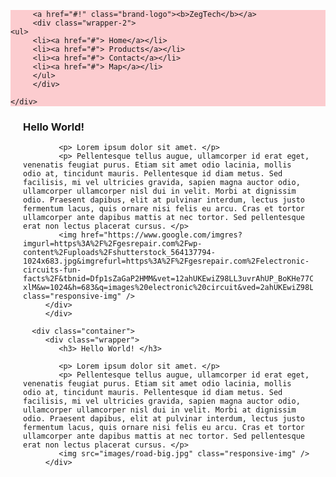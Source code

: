 

<html>
<head>
   <title> first web </title>
      
   <link type="text/css" rel="stylesheet" href="mystyle.css">
   <style>
	
body
{
	
	margin: 0px;
	text-decoration:none;
}
.brand-logo
{
margin-left:20px;
margin-bottom: 0px;
font-family:'monotype corsiva';

}
.wrapper
{
margin-left: 20px;
margin-right: 20px;


}
.wrapper-2
{
	float:right;

}

.container
{
width:100%;
margin-left: 0px;
text-align:center;
border:3px solid black;
}


ul  li
{
	display:inline-block;
	width: 150px;
	line-height:10px;
	text-align:center;
       

}
ul li a
{
	color:black;
	font-size:medium;
	
}

#container 
{
	width:100%;
	margin:10px;
	text-align:center;
	background-color:#d14841;
	color:white;
}
.nav-wrapper
{
background-color: #fccccf;
margin:0px;
}
</style>
        
</head>
<body>
<nav>
      <div class="nav-wrapper">

         <a href="#!" class="brand-logo"><b>ZegTech</b></a>	 
		 <div class="wrapper-2">
	<ul>
		 <li><a href="#"> Home</a></li>
		 <li><a href="#"> Products</a></li>
		 <li><a href="#"> Contact</a></li>
		 <li><a href="#"> Map</a></li>
		 </ul>
		 </div>
		 
	</div>
	
</nav>
<div id="container">
         <div class="wrapper"> 
		 <h3> Hello World! </h3>
			
            <p> Lorem ipsum dolor sit amet. </p>
            <p> Pellentesque tellus augue, ullamcorper id erat eget, venenatis feugiat purus. Etiam sit amet odio lacinia, mollis odio at, tincidunt mauris. Pellentesque id diam metus. Sed facilisis, mi vel ultricies gravida, sapien magna auctor odio, ullamcorper ullamcorper nisl dui in velit. Morbi at dignissim odio. Praesent dapibus, elit at pulvinar interdum, lectus justo fermentum lacus, quis ornare nisi felis eu arcu. Cras et tortor ullamcorper ante dapibus mattis at nec tortor. Sed pellentesque erat non lectus placerat cursus. </p>
            <img href="https://www.google.com/imgres?imgurl=https%3A%2F%2Fgesrepair.com%2Fwp-content%2Fuploads%2Fshutterstock_564137794-1024x683.jpg&imgrefurl=https%3A%2F%2Fgesrepair.com%2Felectronic-circuits-fun-facts%2F&tbnid=Dfp1sZaGaP2HMM&vet=12ahUKEwiZ98LL3uvrAhUP_BoKHe77CI8QMygCegUIARDUAQ..i&docid=Lh3XLNQqnY-xlM&w=1024&h=683&q=images%20electronic%20circuit&ved=2ahUKEwiZ98LL3uvrAhUP_BoKHe77CI8QMygCegUIARDUAQ" class="responsive-img" />
		 </div>
		 </div>

	  <div class="container">
         <div class="wrapper">  
			<h3> Hello World! </h3>
			
            <p> Lorem ipsum dolor sit amet. </p>
            <p> Pellentesque tellus augue, ullamcorper id erat eget, venenatis feugiat purus. Etiam sit amet odio lacinia, mollis odio at, tincidunt mauris. Pellentesque id diam metus. Sed facilisis, mi vel ultricies gravida, sapien magna auctor odio, ullamcorper ullamcorper nisl dui in velit. Morbi at dignissim odio. Praesent dapibus, elit at pulvinar interdum, lectus justo fermentum lacus, quis ornare nisi felis eu arcu. Cras et tortor ullamcorper ante dapibus mattis at nec tortor. Sed pellentesque erat non lectus placerat cursus. </p>
            <img src="images/road-big.jpg" class="responsive-img" />
         </div>
</div>



</body>
</html>
